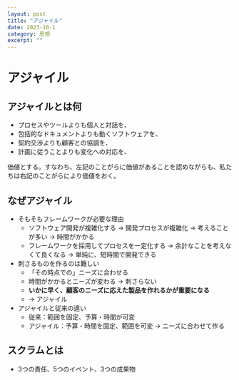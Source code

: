 ```yaml
---
layout: post
title: "アジャイル"
date: 2023-10-1
category: 思想
excerpt: ""
---
```

# アジャイル
## アジャイルとは何
- プロセスやツールよりも個人と対話を、
- 包括的なドキュメントよりも動くソフトウェアを、
- 契約交渉よりも顧客との協調を、
- 計画に従うことよりも変化への対応を、

価値とする。すなわち、左記のことがらに価値があることを認めながらも、私たちは右記のことがらにより価値をおく。

## なぜアジャイル
- そもそもフレームワークが必要な理由
  - ソフトウェア開発が複雑化する -> 開発プロセスが複雑化 -> 考えることが多い -> 時間がかかる
  - フレームワークを採用してプロセスを一定化する -> 余計なことを考えなくて良くなる -> 単純に、短時間で開発できる
- 刺さるものを作るのは難しい
  - 「その時点での」ニーズに合わせる
  - 時間がかかるとニーズが変わる -> 刺さらない
  - **いかに早く、顧客のニーズに応えた製品を作れるかが重要になる**
  - -> アジャイル
- アジャイルと従来の違い
  - 従来：範囲を固定、予算・時間が可変
  - アジャイル：予算・時間を固定、範囲を可変 -> ニーズに合わせて作る

 ## スクラムとは
 - 3つの責任、5つのイベント、3つの成果物
